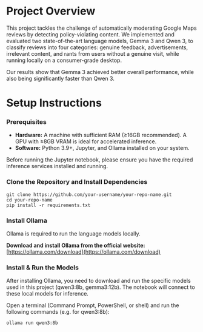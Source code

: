 # Project Overview
This project tackles the challenge of automatically moderating Google Maps reviews by detecting policy-violating content. We implemented and evaluated two state-of-the-art language models, Gemma 3 and Qwen 3, to classify reviews into four categories: genuine feedback, advertisements, irrelevant content, and rants from users without a genuine visit, while running locally on a consumer-grade desktop.

Our results show that Gemma 3 achieved better overall performance, while also being significantly faster than Qwen 3.

# Setup Instructions

### Prerequisites
- **Hardware:** A machine with sufficient RAM (≥16GB recommended). A GPU with ≥8GB VRAM is ideal for accelerated inference.
- **Software:** Python 3.9+, Jupyter, and Ollama installed on your system.

Before running the Jupyter notebook, please ensure you have the required inference services installed and running.

### Clone the Repository and Install Dependencies
```
git clone https://github.com/your-username/your-repo-name.git
cd your-repo-name
pip install -r requirements.txt
```

### Install Ollama

Ollama is required to run the language models locally.

**Download and install Ollama from the official website:**
[https://ollama.com/download](https://ollama.com/download)

### Install & Run the Models

After installing Ollama, you need to download and run the specific models used in this project (qwen3:8b, gemma3:12b). The notebook will connect to these local models for inference.

Open a terminal (Command Prompt, PowerShell, or shell) and run the following commands (e.g. for qwen3:8b):

`ollama run qwen3:8b`
